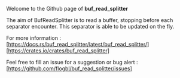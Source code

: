 Welcome to the Github page of **buf_read_splitter**

The aim of BufReadSplitter is to read a buffer, stopping before each separator encounter.
This separator is able to be updated on the fly.

For more information :
[https://docs.rs/buf_read_splitter/latest/buf_read_splitter/]
[https://crates.io/crates/buf_read_splitter]

Feel free to fill an issue for a suggestion or bug alert :
[https://github.com/flogbl/buf_read_splitter/issues]
